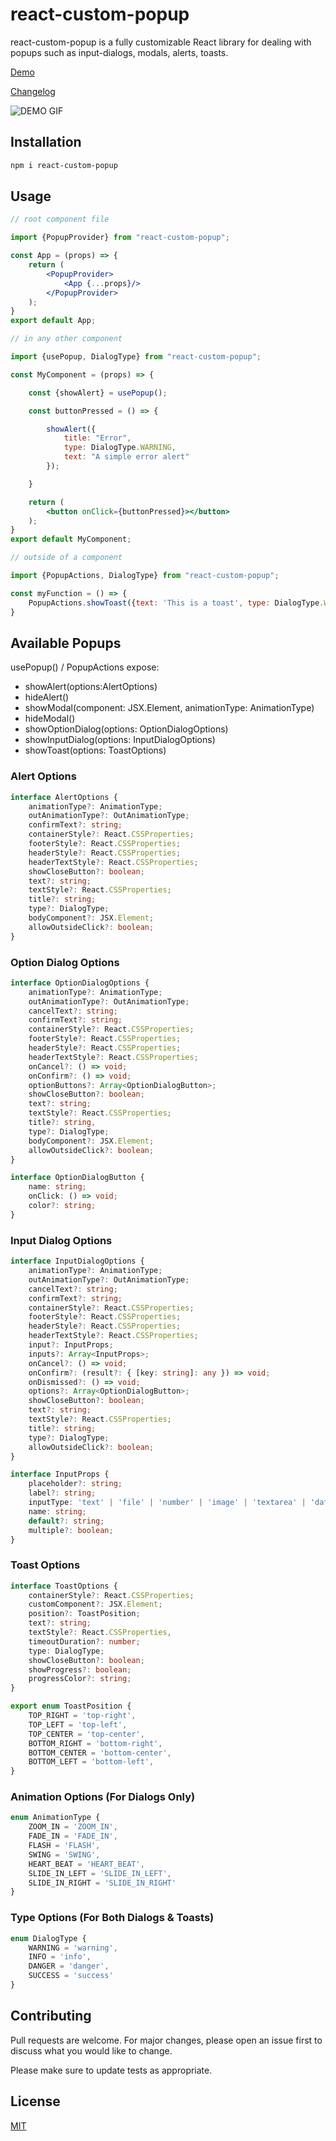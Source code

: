 # react-custom-popup

react-custom-popup is a fully customizable React library for dealing with popups such as input-dialogs, modals, alerts, toasts.

[Demo](https://stackblitz.com/edit/react-ts-tdf5kx?file=index.tsx)

[Changelog](https://github.com/Rafaa17/react-custom-modal/blob/master/CHANGELOG.md)

![DEMO GIF](https://drive.google.com/uc?export=view&id=1iH2sbIVo3_tPWBQiCH6bbdMrs8i1UUO0 "Title")

## Installation

```bash
npm i react-custom-popup
```

## Usage

```jsx padded
// root component file

import {PopupProvider} from "react-custom-popup";

const App = (props) => {
    return (
        <PopupProvider>
            <App {...props}/>
        </PopupProvider>
    );
}
export default App;
```

```jsx padded
// in any other component

import {usePopup, DialogType} from "react-custom-popup";

const MyComponent = (props) => {

    const {showAlert} = usePopup();

    const buttonPressed = () => {

        showAlert({
            title: "Error",
            type: DialogType.WARNING,
            text: "A simple error alert"
        });

    }

    return (
        <button onClick={buttonPressed}></button>
    );
}
export default MyComponent;
```

```jsx padded
// outside of a component

import {PopupActions, DialogType} from "react-custom-popup";

const myFunction = () => {
    PopupActions.showToast({text: 'This is a toast', type: DialogType.WARNING})
}
```

## Available Popups

usePopup() / PopupActions expose:

*   showAlert(options:AlertOptions)
*   hideAlert()
*   showModal(component: JSX.Element, animationType: AnimationType)
*   hideModal()
*   showOptionDialog(options: OptionDialogOptions)
*   showInputDialog(options: InputDialogOptions)
*   showToast(options: ToastOptions)

### Alert Options

```typescript
interface AlertOptions {
    animationType?: AnimationType;
    outAnimationType?: OutAnimationType;
    confirmText?: string;
    containerStyle?: React.CSSProperties;
    footerStyle?: React.CSSProperties;
    headerStyle?: React.CSSProperties;
    headerTextStyle?: React.CSSProperties;
    showCloseButton?: boolean;
    text?: string;
    textStyle?: React.CSSProperties;
    title?: string;
    type?: DialogType;
    bodyComponent?: JSX.Element;
    allowOutsideClick?: boolean;
}
```

### Option Dialog Options

```typescript
interface OptionDialogOptions {
    animationType?: AnimationType;
    outAnimationType?: OutAnimationType;
    cancelText?: string;
    confirmText?: string;
    containerStyle?: React.CSSProperties;
    footerStyle?: React.CSSProperties;
    headerStyle?: React.CSSProperties;
    headerTextStyle?: React.CSSProperties;
    onCancel?: () => void;
    onConfirm?: () => void;
    optionButtons?: Array<OptionDialogButton>;
    showCloseButton?: boolean;
    text?: string;
    textStyle?: React.CSSProperties;
    title?: string,
    type?: DialogType;
    bodyComponent?: JSX.Element;
    allowOutsideClick?: boolean;
}

interface OptionDialogButton {
    name: string;
    onClick: () => void;
    color?: string;
}
```

### Input Dialog Options

```typescript
interface InputDialogOptions {
    animationType?: AnimationType;
    outAnimationType?: OutAnimationType;
    cancelText?: string;
    confirmText?: string;
    containerStyle?: React.CSSProperties;
    footerStyle?: React.CSSProperties;
    headerStyle?: React.CSSProperties;
    headerTextStyle?: React.CSSProperties;
    input?: InputProps;
    inputs?: Array<InputProps>;
    onCancel?: () => void;
    onConfirm?: (result?: { [key: string]: any }) => void;
    onDismissed?: () => void;
    options?: Array<OptionDialogButton>;
    showCloseButton?: boolean;
    text?: string;
    textStyle?: React.CSSProperties;
    title?: string;
    type?: DialogType;
    allowOutsideClick?: boolean;
}

interface InputProps {
    placeholder?: string;
    label?: string;
    inputType: 'text' | 'file' | 'number' | 'image' | 'textarea' | 'date';
    name: string;
    default?: string;
    multiple?: boolean;
}
```

### Toast Options

```typescript
interface ToastOptions {
	containerStyle?: React.CSSProperties;
	customComponent?: JSX.Element;
	position?: ToastPosition;
	text?: string;
	textStyle?: React.CSSProperties,
	timeoutDuration?: number;
	type: DialogType;
	showCloseButton?: boolean;
	showProgress?: boolean;
	progressColor?: string;
}
```

```typescript
export enum ToastPosition {
    TOP_RIGHT = 'top-right',
    TOP_LEFT = 'top-left',
    TOP_CENTER = 'top-center',
    BOTTOM_RIGHT = 'bottom-right',
    BOTTOM_CENTER = 'bottom-center',
    BOTTOM_LEFT = 'bottom-left',
}
```

### Animation Options (For Dialogs Only)

```typescript
enum AnimationType {
    ZOOM_IN = 'ZOOM_IN',
    FADE_IN = 'FADE_IN',
    FLASH = 'FLASH',
    SWING = 'SWING',
    HEART_BEAT = 'HEART_BEAT',
    SLIDE_IN_LEFT = 'SLIDE_IN_LEFT',
    SLIDE_IN_RIGHT = 'SLIDE_IN_RIGHT'
}
````

### Type Options (For Both Dialogs & Toasts)
```typescript
enum DialogType {
    WARNING = 'warning',
    INFO = 'info',
    DANGER = 'danger',
    SUCCESS = 'success'
}
```

## Contributing
Pull requests are welcome. For major changes, please open an issue first to discuss what you would like to change.

Please make sure to update tests as appropriate.

## License
[MIT](https://choosealicense.com/licenses/mit/)